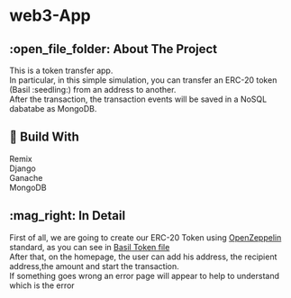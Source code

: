# web3-App 

<h2>:open_file_folder: About The Project</h2>
This is a token transfer app. <br>
In particular, in this simple simulation, you can transfer an ERC-20 token (Basil :seedling:) from an address to another. <br>
After the transaction, the transaction events will be saved in a NoSQL dabatabe as MongoDB.

<h2>🔧 Build With</h2>
 Remix <br>
 Django <br>
 Ganache <br>
 MongoDB <br>
 
<h2>:mag_right: In Detail</h2>

First of all, we are going to create our ERC-20 Token using [OpenZeppelin](https://github.com/OpenZeppelin/openzeppelin-contracts/blob/master/contracts/token/ERC20/ERC20.sol)
standard, as you can see in [Basil Token file](https://github.com/MikeMoresi/web3-App/blob/main/App/MyToken.sol) <br>
After that, on the homepage, the user can add his address, the recipient address,the amount and start the transaction. <br>
If something goes wrong an error page will appear to help to understand which is the error
